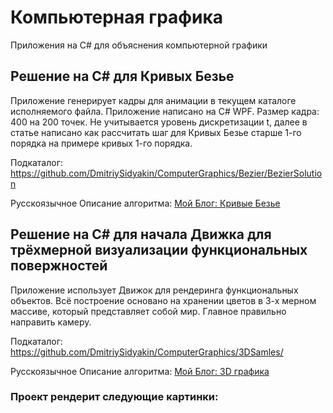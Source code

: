 # Компьютерная графика

Приложения на C# для объяснения компьютерной графики

## Решение на C# для Кривых Безье

Приложение генерирует кадры для анимации в текущем каталоге исполняемого файла. Приложение написано на C# WPF.
Размер кадра: 400 на 200 точек. Не учитывается уровень дискретизации t, далее в статье написано как рассчитать шаг для Кривых Безье старше 1-го порядка на примере кривых 1-го порядка. 

Подкаталог: https://github.com/DmitriySidyakin/ComputerGraphics/Bezier/BezierSolution

Русскоязычное Описание алгоритма: [Мой Блог: Кривые Безье](https://designermanuals.blogspot.com/2019/12/KryvyeBezier.html)


## Решение на C# для начала Движка для трёхмерной визуализации функциональных повержностей

Приложение использует Движок для рендеринга функциональных объектов. Всё построение основано на хранении цветов в 3-х мерном массиве, который представляет собой мир. Главное правильно направить камеру.

Подкаталог: https://github.com/DmitriySidyakin/ComputerGraphics/3DSamles/

Русскоязычное Описание алгоритма: [Мой Блог: 3D графика](https://designermanuals.blogspot.com/2021/01/3D.html)

### Проект рендерит следующие картинки:
